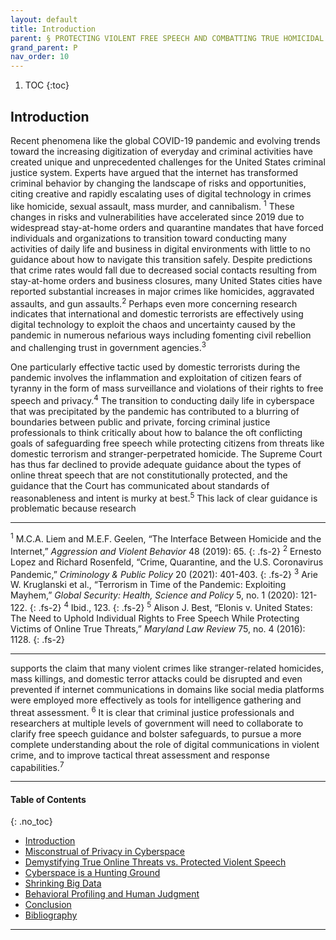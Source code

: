 ```yaml
---
layout: default
title: Introduction
parent: § PROTECTING VIOLENT FREE SPEECH AND COMBATTING TRUE HOMICIDAL THREATS IN CYBERSPACE  
grand_parent: P
nav_order: 10 
---
```

<style>
.dont-break-out {
  /* These are technically the same, but use both */
  overflow-wrap: break-word;
  word-wrap: break-word;

     -ms-word-break: break-all;
  /* This is the dangerous one in WebKit, as it breaks things wherever */
  word-break: break-all;
  /* Instead use this non-standard one: */
  word-break: break-word;
}

.youtube-container {
    position: relative;
    width: 100%;
    height: 0;
    padding-bottom: 56.25%;
}
.youtube-video {
    position: absolute;
    top: 0;
    left: 0;
    width: 100%;
    height: 100%;
}

</style>

<div class="dont-break-out" markdown="1">

1. TOC
{:toc}

## Introduction
Recent phenomena like the global COVID-19 pandemic and evolving trends toward the increasing digitization of everyday and criminal activities have created unique and unprecedented challenges for the United States criminal justice system. Experts have argued that the internet has transformed criminal behavior by changing the landscape of risks and opportunities, citing creative and rapidly escalating uses of digital technology in crimes like homicide, sexual assault, mass murder, and cannibalism. <sup>1</sup> These changes in risks and vulnerabilities have accelerated since 2019 due to widespread stay-at-home orders and quarantine mandates that have forced individuals and organizations to transition toward conducting many activities of daily life and business in digital environments with little to no guidance about how to navigate this transition safely. Despite predictions that crime rates would fall due to decreased social contacts resulting from stay-at-home orders and business closures, many United States cities have reported substantial increases in major crimes like homicides, aggravated assaults, and gun assaults.<sup>2</sup> Perhaps even more concerning research indicates that international and domestic terrorists are effectively using digital technology to exploit the chaos and uncertainty caused by the pandemic in numerous nefarious ways including fomenting civil rebellion and challenging trust in government agencies.<sup>3</sup>

One particularly effective tactic used by domestic terrorists during the pandemic involves the inflammation and exploitation of citizen fears of tyranny in the form of mass surveillance and violations of their rights to free speech and privacy.<sup>4</sup> The transition to conducting daily life in cyberspace that was precipitated by the pandemic has contributed to a blurring of boundaries between public and private, forcing criminal justice professionals to think critically about how to balance the oft conflicting goals of safeguarding free speech while protecting citizens from threats like domestic terrorism and stranger-perpetrated homicide. The Supreme Court has thus far declined to provide adequate guidance about the types of online threat speech that are not constitutionally protected, and the guidance that the Court has communicated about standards of reasonableness and intent is murky at best.<sup>5</sup> This lack of clear guidance is problematic because research

***
<sup>1</sup> M.C.A. Liem and M.E.F. Geelen, “The Interface Between Homicide and the Internet,” *Aggression and Violent Behavior* 48 (2019): 65. 
{: .fs-2}
<sup>2</sup> Ernesto Lopez and Richard Rosenfeld, “Crime, Quarantine, and the U.S. Coronavirus Pandemic,” *Criminology & Public Policy* 20 (2021): 401-403. 
{: .fs-2}
<sup>3</sup> Arie W. Kruglanski et al., “Terrorism in Time of the Pandemic: Exploiting Mayhem,” *Global Security: Health, Science and Policy* 5, no. 1 (2020): 121-122. 
{: .fs-2}
<sup>4</sup> Ibid., 123. 
{: .fs-2}
<sup>5</sup> Alison J. Best, “Elonis v. United States: The Need to Uphold Individual Rights to Free Speech While Protecting Victims of Online True Threats,” *Maryland Law Review* 75, no. 4 (2016): 1128.
{: .fs-2}
***

supports the claim that many violent crimes like stranger-related homicides, mass killings, and domestic terror attacks could be disrupted and even prevented if internet communications in domains like social media platforms were employed more effectively as tools for intelligence gathering and threat assessment. <sup>6</sup> It is clear that criminal justice professionals and researchers at multiple levels of government will need to collaborate to clarify free speech guidance and bolster safeguards, to pursue a more complete understanding about the role of digital communications in violent crime, and to improve tactical threat assessment and response capabilities.<sup>7</sup>

***

#### Table of Contents
{: .no_toc}

<ul><li> <a href="/docs/P/PROTECTING-VIOLENT-FREE-SPEECH-AND-COMBATTING-TRUE-HOMICIDAL-THREATS-IN-CYBERSPACE-1/">Introduction</a></li><li> <a href="/docs/P/PROTECTING-VIOLENT-FREE-SPEECH-AND-COMBATTING-TRUE-HOMICIDAL-THREATS-IN-CYBERSPACE-2/">Misconstrual of Privacy in Cyberspace</a></li><li> <a href="/docs/P/PROTECTING-VIOLENT-FREE-SPEECH-AND-COMBATTING-TRUE-HOMICIDAL-THREATS-IN-CYBERSPACE-3/">Demystifying True Online Threats vs. Protected Violent Speech</a></li><li> <a href="/docs/P/PROTECTING-VIOLENT-FREE-SPEECH-AND-COMBATTING-TRUE-HOMICIDAL-THREATS-IN-CYBERSPACE-4/">Cyberspace is a Hunting Ground</a></li><li> <a href="/docs/P/PROTECTING-VIOLENT-FREE-SPEECH-AND-COMBATTING-TRUE-HOMICIDAL-THREATS-IN-CYBERSPACE-5/">Shrinking Big Data</a></li><li> <a href="/docs/P/PROTECTING-VIOLENT-FREE-SPEECH-AND-COMBATTING-TRUE-HOMICIDAL-THREATS-IN-CYBERSPACE-6/">Behavioral Profiling and Human Judgment</a></li><li> <a href="/docs/P/PROTECTING-VIOLENT-FREE-SPEECH-AND-COMBATTING-TRUE-HOMICIDAL-THREATS-IN-CYBERSPACE-7/">Conclusion</a></li><li> <a href="/docs/P/PROTECTING-VIOLENT-FREE-SPEECH-AND-COMBATTING-TRUE-HOMICIDAL-THREATS-IN-CYBERSPACE-8/">Bibliography</a></li></ul>

***

</div>
